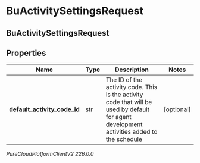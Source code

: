 # BuActivitySettingsRequest

## BuActivitySettingsRequest

## Properties

|Name | Type | Description | Notes|
|------------ | ------------- | ------------- | -------------|
| **default_activity_code_id** | str | The ID of the activity code. This is the activity code that will be used by default for agent development activities added to the schedule | [optional] |



_PureCloudPlatformClientV2 226.0.0_
